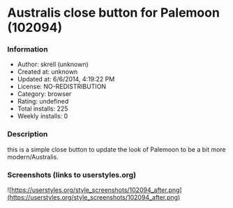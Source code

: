 # Australis close button for Palemoon (102094)

### Information
- Author: skrell (unknown)
- Created at: unknown
- Updated at: 6/6/2014, 4:19:22 PM
- License: NO-REDISTRIBUTION
- Category: browser
- Rating: undefined
- Total installs: 225
- Weekly installs: 0


### Description
this is a simple close button to update the look of Palemoon to be a bit more modern/Australis.


### Screenshots (links to userstyles.org)
![https://userstyles.org/style_screenshots/102094_after.png](https://userstyles.org/style_screenshots/102094_after.png)


